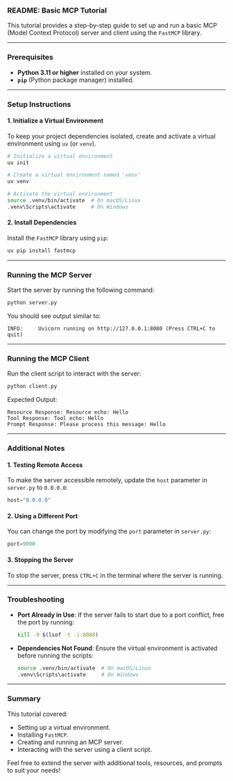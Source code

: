 ### README: Basic MCP Tutorial

This tutorial provides a step-by-step guide to set up and run a basic MCP (Model Context Protocol) server and client using the `FastMCP` library.

---

### Prerequisites

- **Python 3.11 or higher** installed on your system.
- **`pip`** (Python package manager) installed.

---

### Setup Instructions

#### 1. **Initialize a Virtual Environment**
To keep your project dependencies isolated, create and activate a virtual environment using `uv` (or `venv`).

```bash
# Initialize a virtual environment
uv init

# Create a virtual environment named 'venv'
uv venv

# Activate the virtual environment
source .venv/bin/activate  # On macOS/Linux
.venv\Scripts\activate     # On Windows
```

#### 2. **Install Dependencies**
Install the `FastMCP` library using `pip`:

```bash
uv pip install fastmcp
```

---

### Running the MCP Server

Start the server by running the following command:
```bash
python server.py
```

You should see output similar to:
```
INFO:     Uvicorn running on http://127.0.0.1:8080 (Press CTRL+C to quit)
```

---

### Running the MCP Client

Run the client script to interact with the server:
```bash
python client.py
```

Expected Output:
```
Resource Response: Resource echo: Hello
Tool Response: Tool echo: Hello
Prompt Response: Please process this message: Hello
```

---

### Additional Notes

#### 1. **Testing Remote Access**
To make the server accessible remotely, update the `host` parameter in `server.py` to `0.0.0.0`:
```python
host="0.0.0.0"
```

#### 2. **Using a Different Port**
You can change the port by modifying the `port` parameter in `server.py`:
```python
port=9000
```

#### 3. **Stopping the Server**
To stop the server, press `CTRL+C` in the terminal where the server is running.

---

### Troubleshooting

- **Port Already in Use**:
  If the server fails to start due to a port conflict, free the port by running:
  ```bash
  kill -9 $(lsof -t -i:8080)
  ```

- **Dependencies Not Found**:
  Ensure the virtual environment is activated before running the scripts:
  ```bash
  source .venv/bin/activate  # On macOS/Linux
  .venv\Scripts\activate     # On Windows
  ```

---

### Summary

This tutorial covered:
- Setting up a virtual environment.
- Installing `FastMCP`.
- Creating and running an MCP server.
- Interacting with the server using a client script.

Feel free to extend the server with additional tools, resources, and prompts to suit your needs!

